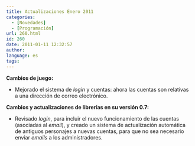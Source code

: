```yaml
---
title: Actualizaciones Enero 2011
categories:
  - [Novedades]
  - [Programación]
url: 260.html
id: 260
date: 2011-01-11 12:32:57
author:
language: es
tags:
---
```


**Cambios de juego:**

*   Mejorado el sistema de _login_ y cuentas: ahora las cuentas son relativas a una dirección de correo electrónico.

**Cambios y actualizaciones de librerías en su versión 0.7:**

*   Revisado _login_, para incluir el nuevo funcionamiento de las cuentas (asociadas al _email_), y creado un sistema de actualización automática de antiguos personajes a nuevas cuentas, para que no sea necesario enviar _emails_ a los administradores.